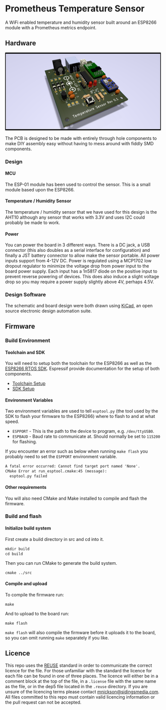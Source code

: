 <!-- 
SPDX-FileCopyrightText: 2023-2024 Sidings Media <contact@sidingsmedia.com>
SPDX-License-Identifier: MIT
-->

# Prometheus Temperature Sensor

A WiFi enabled temperature and humidity sensor built around an ESP8266
module with a Prometheus metrics endpoint.

## Hardware

![An image of Rev 0.1 of the PCB](assets/board-1.png)

The PCB is designed to be made with entirely through hole components to
make DIY assembly easy without having to mess around with fiddly SMD
components.

### Design

#### MCU

The ESP-01 module has been used to control the sensor. This is a small
module based upon the ESP8266. 

#### Temperature / Humidity Sensor

The temperature / humidity sensor that we have used for this design is
the AHT10 although any sensor that works with 3.3V and uses I2C could
probably be made to work.

#### Power

You can power the board in 3 different ways. There is a DC jack, a USB
connector (this also doubles as a serial interface for configuration)
and finally a JST battery connector to allow make the sensor portable.
All power inputs support from 4-12V DC. Power is regulated using a
MCP1702 low dropout regulator to minimize the voltage drop from power
input to the board power supply. Each input has a 1n5817 diode on the
positive input to prevent reverse powering of devices. This does also
induce a slight voltage drop so you may require a power supply slightly
above 4V, perhaps 4.5V.

### Design Software

The schematic and board design were both drawn using
[KiCad](https://www.kicad.org/), an open source electronic design
automation suite.

## Firmware

### Build Environment

#### Toolchain and SDK

You will need to setup both the toolchain for the ESP8266 as well as the
[ESP8266 RTOS SDK](https://github.com/espressif/ESP8266_RTOS_SDK).
Espressif provide documentation for the setup of both components.

* [Toolchain Setup](https://docs.espressif.com/projects/esp8266-rtos-sdk/en/latest/get-started/index.html#setup-toolchain)
* [SDK Setup](https://docs.espressif.com/projects/esp8266-rtos-sdk/en/latest/get-started/index.html#get-esp8266-rtos-sdk)

#### Environment Variables

Two environment variables are used to tell `esptool.py` (the tool used
by the SDK to flash your firmware to the ESP8266) where to flash to and
at what speed.

* `ESPPORT` - This is the path to the device to program, e.g.
  `/dev/ttyUSB0`.
* `ESPBAUD` - Baud rate to communicate at. Should normally be set to
  `115200` for flashing.

If you encounter an error such as below when running `make flash` you
probably need to set the `ESPPORT` environment variable.

```
A fatal error occurred: Cannot find target port named 'None'.
CMake Error at run_esptool.cmake:45 (message):
  esptool.py failed
```
#### Other requirements

You will also need CMake and Make installed to compile and flash the
firmware.

### Build and flash

#### Initialize build system

First create a build directory in src and cd into it.

```
mkdir build
cd build
```

Then you can run CMake to generate the build system.

```
cmake ../src
```

#### Compile and upload

To compile the firmware run:

```
make
```

And to upload to the board run:

```
make flash
```

`make flash` will also compile the firmware before it uploads it to the
board, so you can omit running `make` separately if you like.

## Licence
This repo uses the [REUSE](https://reuse.software) standard in order to
communicate the correct licence for the file. For those unfamiliar with
the standard the licence for each file can be found in one of three
places. The licence will either be in a comment block at the top of the
file, in a `.license` file with the same name as the file, or in the
dep5 file located in the `.reuse` directory. If you are unsure of the
licencing terms please contact
[mnickson@sidingsmedia.com](mailto:mnickson@sidingsmedia.com).
All files committed to this repo must contain valid licencing
information or the pull request can not be accepted.
